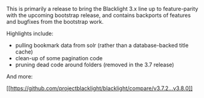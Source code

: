This is primarily a release to bring the Blacklight 3.x line up to feature-parity with the upcoming bootstrap release, and contains backports of features and bugfixes from the bootstrap work.

Highlights include:

- pulling bookmark data from solr (rather than a database-backed title cache)
- clean-up of some pagination code 
- pruning dead code around folders (removed in the 3.7 release)

And more:

[[https://github.com/projectblacklight/blacklight/compare/v3.7.2...v3.8.0]]

